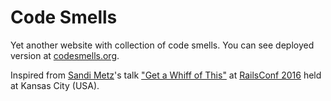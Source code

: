# Code Smells

Yet another website with collection of code smells. You can see deployed version at [codesmells.org](http://codesmells.org).

Inspired from [Sandi Metz](https://twitter.com/sandimetz)'s talk ["Get a Whiff of This"](https://www.youtube.com/watch?v=PJjHfa5yxlU) at [RailsConf 2016](https://railsconf.com/) held at Kansas City (USA).
